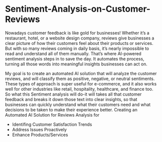 # Sentiment-Analysis-on-Customer-Reviews

Nowadays customer feedback is like gold for businesses! Whether it’s a restaurant, hotel, or a website design company, reviews give businesses a clear picture of how their customers feel about their products or services. But with so many reviews coming in daily basis, it’s nearly impossible to read and understand all of them manually. That’s where AI-powered sentiment analysis steps in to save the day. It automates the process, turning all those words into meaningful insights businesses can act on.

My goal is to create an automated AI solution that will analyze the customer reviews, and will classify them as positive, negative, or neutral sentiments. These types of approach is super useful for e-commerce, and it also works well for other industries like retail, hospitality, healthcare, and finance too. 
So what this Sentiment analysis will do-it will takes all that customer feedback and breaks it down those text into clear insights, so that businesses can quickly understand what their customers need and what decisions to be taken to make their experience better.
Creating an Automated AI Solution for Reviews Analysis for
- Identifing Customer Satisfaction Trends
- Address Issues Proactively
- Enhance Products/Services




